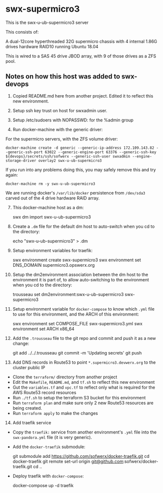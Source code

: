 # swx-supermicro3

This is the swx-u-ub-supermicro3 server 

This consists of:

A dual-12core hyperthreaded 32G supermicro chassis with 4 internal 1.86G drives hardware RAID10 running Ubuntu 18.04

This is wired to a SAS 45 drive JBOD array, with 9 of those drives as a ZFS pool.

## Notes on how this host was added to swx-devops

1. Copied README.md here from another project. Edited it to reflect this new environment.

2. Setup ssh key trust on host for swxadmin user.

3. Setup /etc/sudoers with NOPASSWD: for the %admin group

6. Run docker-machine with the generic driver:

For the supermicro servers, with the ZFS volume driver:

    docker-machine create -d generic --generic-ip-address 172.109.143.82 --generic-ssh-port 63022 --generic-engine-port 63376 --generic-ssh-key ${devops}/secrets/ssh/sofwerx --generic-ssh-user swxadmin --engine-storage-driver overlay2 swx-u-ub-supermicro3

If you run into any problems doing this, you may safely remove this and try again:

    docker-machine rm -y swx-u-ub-supermicro3

We are running docker's `/var/lib/docker` persistence from `/dev/sda3` carved out of the 4 drive hardware RAID array.

7. This docker-machine host as a dm:

    swx dm import swx-u-ub-supermicro3

8. Create a `.dm` file for the default dm host to auto-switch when you cd to the directory:

    echo "swx-u-ub-supermicro3" > .dm

9. Setup environment variables for traefik:

    swx environment create swx-supermicro3
    swx environment set DNS_DOMAIN supermicro3.opswerx.org

10. Setup the dm2environment association between the dm host to the environment it is part of, to allow auto-switching to the environment when you cd to the directory:

    trousseau set dm2environment:swx-u-ub-supermicro3 swx-supermicro3

11. Setup environment variable for `docker-compose` to know which `.yml` file to use for this environment, and the ARCH of this environment:

    swx environment set COMPOSE_FILE swx-supermicro3.yml
    swx environment set ARCH x86_64

12. Add the `.trousseau` file to the git repo and commit and push it as a new change:

    git add ../../.trousseau
    git commit -m 'Updating secrets'
    git push

13. Add DNS records in Route53 to point `*.supermicro3.devwerx.org` to the cluster public IP
- Clone the `terraform/` directory from another project
- Edit the `Makefile`, `README.md`, and `tf.sh` to reflect this new environment
- Gut the `variables.tf` and `vpc.tf` to reflect only what is required for the AWS Route53 record resources
- Run `./tf.sh` to setup the terraform S3 bucket for this environment
- Run `terraform plan` and make sure only 2 new Route53 resources are being created.
- Run `terraform apply` to make the changes

14. Add traefik service

- Copy the `traefik:` service from another environment's `.yml` file into the `swx-pandora.yml` file (it is very generic).
- Add the `docker-traefik` submodule:

    git submodule add https://github.com/sofwerx/docker-traefik.git
    cd docker-traefik
    git remote set-url origin git@github.com:sofwerx/docker-traefik.git
    cd ..

- Deploy traefik with `docker-compose`:

    docker-compose up -d traefik

